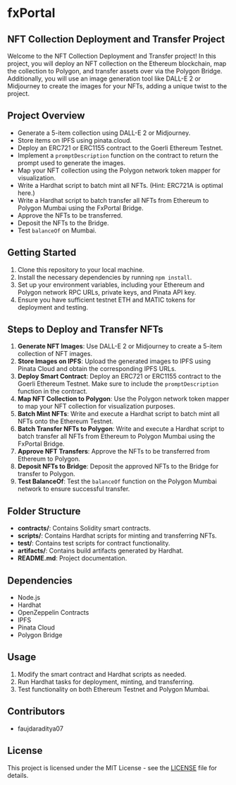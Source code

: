 # fxPortal

## NFT Collection Deployment and Transfer Project

Welcome to the NFT Collection Deployment and Transfer project! In this project, you will deploy an NFT collection on the Ethereum blockchain, map the collection to Polygon, and transfer assets over via the Polygon Bridge. Additionally, you will use an image generation tool like DALL-E 2 or Midjourney to create the images for your NFTs, adding a unique twist to the project.

## Project Overview

- Generate a 5-item collection using DALL-E 2 or Midjourney.
- Store items on IPFS using pinata.cloud.
- Deploy an ERC721 or ERC1155 contract to the Goerli Ethereum Testnet.
- Implement a `promptDescription` function on the contract to return the prompt used to generate the images.
- Map your NFT collection using the Polygon network token mapper for visualization.
- Write a Hardhat script to batch mint all NFTs. (Hint: ERC721A is optimal here.)
- Write a Hardhat script to batch transfer all NFTs from Ethereum to Polygon Mumbai using the FxPortal Bridge.
- Approve the NFTs to be transferred.
- Deposit the NFTs to the Bridge.
- Test `balanceOf` on Mumbai.

## Getting Started

1. Clone this repository to your local machine.
2. Install the necessary dependencies by running `npm install`.
3. Set up your environment variables, including your Ethereum and Polygon network RPC URLs, private keys, and Pinata API key.
4. Ensure you have sufficient testnet ETH and MATIC tokens for deployment and testing.

## Steps to Deploy and Transfer NFTs

1. **Generate NFT Images**: Use DALL-E 2 or Midjourney to create a 5-item collection of NFT images.
2. **Store Images on IPFS**: Upload the generated images to IPFS using Pinata Cloud and obtain the corresponding IPFS URLs.
3. **Deploy Smart Contract**: Deploy an ERC721 or ERC1155 contract to the Goerli Ethereum Testnet. Make sure to include the `promptDescription` function in the contract.
4. **Map NFT Collection to Polygon**: Use the Polygon network token mapper to map your NFT collection for visualization purposes.
5. **Batch Mint NFTs**: Write and execute a Hardhat script to batch mint all NFTs onto the Ethereum Testnet.
6. **Batch Transfer NFTs to Polygon**: Write and execute a Hardhat script to batch transfer all NFTs from Ethereum to Polygon Mumbai using the FxPortal Bridge.
7. **Approve NFT Transfers**: Approve the NFTs to be transferred from Ethereum to Polygon.
8. **Deposit NFTs to Bridge**: Deposit the approved NFTs to the Bridge for transfer to Polygon.
9. **Test BalanceOf**: Test the `balanceOf` function on the Polygon Mumbai network to ensure successful transfer.

## Folder Structure

- **contracts/**: Contains Solidity smart contracts.
- **scripts/**: Contains Hardhat scripts for minting and transferring NFTs.
- **test/**: Contains test scripts for contract functionality.
- **artifacts/**: Contains build artifacts generated by Hardhat.
- **README.md**: Project documentation.

## Dependencies

- Node.js
- Hardhat
- OpenZeppelin Contracts
- IPFS
- Pinata Cloud
- Polygon Bridge

## Usage

1. Modify the smart contract and Hardhat scripts as needed.
2. Run Hardhat tasks for deployment, minting, and transferring.
3. Test functionality on both Ethereum Testnet and Polygon Mumbai.

## Contributors

- faujdaraditya07

## License

This project is licensed under the MIT License - see the [LICENSE](LICENSE) file for details.

